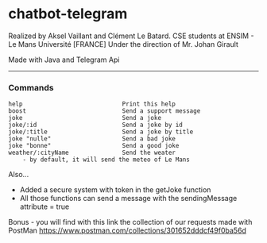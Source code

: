 # chatbot-telegram
 
Realized by Aksel Vaillant and Clément Le Batard.
CSE students at ENSIM - Le Mans Université [FRANCE]
Under the direction of Mr. Johan Girault

Made with Java and Telegram Api

------------------

### Commands  

    help                            Print this help
    boost                           Send a support message
    joke                            Send a joke
    joke/:id                        Send a joke by id
    joke/:title                     Send a joke by title
    joke "nulle"                    Send a bad joke
    joke "bonne"                    Send a good joke
    weather/:cityName               Send the weater
        - by default, it will send the meteo of Le Mans
   
 Also...
 - Added a secure system with token in the getJoke function   
 - All those functions can send a message with the sendingMessage attribute = true
  
Bonus - you will find with this link the collection of our requests made with PostMan
https://www.postman.com/collections/301652dddcf49f0ba56d

